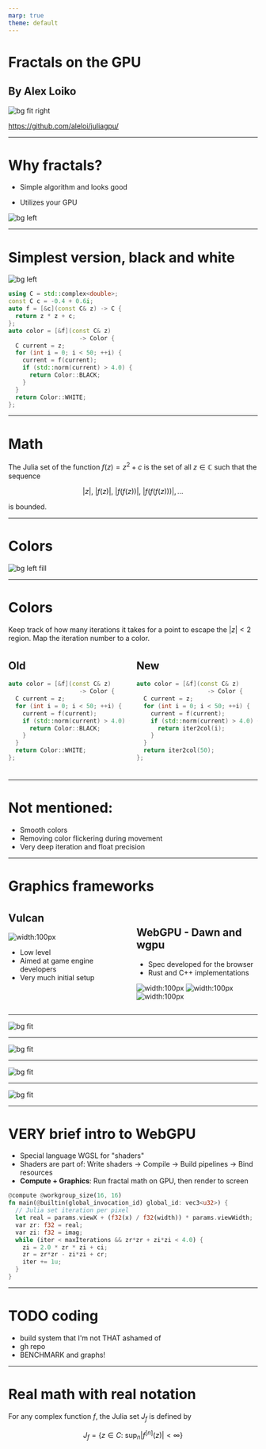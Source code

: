 ```yaml
---
marp: true
theme: default
---
```



<style>
div.twocols {
  margin-top: 35px;
  column-count: 2;
}
div.twocols p:first-child,
div.twocols h1:first-child,
div.twocols h2:first-child,
div.twocols ul:first-child,
div.twocols ul li:first-child,
div.twocols ul li p:first-child {
  margin-top: 0 !important;
}
div.twocols p.break {
  break-before: column;
  margin-top: 0;
}
</style>

# Fractals on the GPU
## By Alex Loiko


![bg fit right](qrcode.png)

https://github.com/aleloi/juliagpu/

<!---
rendering fractals on a graphics accelerator.

math - re-implement

graphics coding - I tried a few low-level graphics programming frameworks.
-->


---

# Why fractals?
<!-- WHY?: could have been many other things that how to interact with the GPU-->
* Simple algorithm and looks good 
<!--  tradeoff between complex rendering alg and nice result. With relatively little effort you make a computer do something you couldn't do before and are still in control!-->
* Utilizes your GPU 
<!--(in an interesting and non-trivial way - both GPGPU compute and rendering)-->

![bg left](fractal.png)


---
# Simplest version, black and white

![bg left](threshold.png)


<!--
The code to generate the image in the last slide is very simple:

you first pick a complex number c, and you'll get different images for different values of c. 
If you change it smoothly, you get an animated fractal

Then for each pixel you run a loop. First convert the pixel to a complex coordinate (it's not shown, but it's the input to `in_set` below).


Then you make a function f that dose z goes to z^2 + c - see it captures c by reference.

Then in the loop that you do per-pixel, you iteratively apply f to the complex coordinate until it gets large.



-->


```cpp
using C = std::complex<double>;
const C c = -0.4 + 0.6i;
auto f = [&c](const C& z) -> C {
  return z * z + c; 
};
auto color = [&f](const C& z)
                    -> Color {
  C current = z;
  for (int i = 0; i < 50; ++i) {
    current = f(current);
    if (std::norm(current) > 4.0) {
      return Color::BLACK;
    }
  }
  return Color::WHITE;
};
```


---

# Math

<!--

Note there are  discrepencies - the code above iterated until a point had larger norm than 4, this definition says you have to go all the way to infinity and 
check whether the sequence grows to infinity.

-->
The Julia set of the function $f(z) = z^2 + c$ is the set of all $z\in\mathbb{C}$ such that the sequence

$$|z|,\ |f(z)|,\ |f(f(z))|,\ |f(f(f(z)))|,\ldots$$

is bounded.

---
# Colors
![bg left fill](fractal2.png)


---
# Colors

Keep track of how many iterations it takes for a point to escape the $|z|<2$ region. Map the iteration number to a color.

<div class="twocols">



## Old

```cpp
auto color = [&f](const C& z)
                    -> Color {
  C current = z;
  for (int i = 0; i < 50; ++i) {
    current = f(current);
    if (std::norm(current) > 4.0) {
      return Color::BLACK;
    }
  }
  return Color::WHITE;
};
```

## New

```cpp
auto color = [&f](const C& z)
                    -> Color {
  C current = z;
  for (int i = 0; i < 50; ++i) {
    current = f(current);
    if (std::norm(current) > 4.0) {
      return iter2col(i);
    }
  }
  return iter2col(50);
};
```
</div>

---

# Not mentioned:
* Smooth colors
* Removing color flickering during movement
* Very deep iteration and float precision

---


# Graphics frameworks

<div class="twocols">

## Vulcan
![width:100px](https://www.khronos.org/assets/images/api_logos/vulkan.svg)

- Low level
- Aimed at game engine developers
- Very much initial setup

<p class="break"> </p>

<!-- Built for js in browser, but there is a spec and a C header autogenerated from the spec.
Two implementations 
-->
## WebGPU - Dawn and wgpu
- Spec developed for the browser
- Rust and C++ implementations

![width:100px](https://raw.githubusercontent.com/google/dawn/refs/heads/main/docs/imgs/dawn_logo.svg)
![width:100px](https://raw.githubusercontent.com/gfx-rs/wgpu/refs/heads/trunk/logo.png)
![width:100px](https://www.w3.org/2023/02/webgpu-logos/webgpu.svg)


</div>

---

![bg fit](vulcan1.png)

---

![bg fit](vulcan2.png)

---

![bg fit](vulcan3.png)

---

![bg fit ](vulcan4.png)

---

# VERY brief intro to WebGPU

* Special language WGSL for "shaders"
* Shaders are part of: Write shaders → Compile → Build pipelines → Bind resources
* **Compute + Graphics**: Run fractal math on GPU, then render to screen

```rust
@compute @workgroup_size(16, 16)
fn main(@builtin(global_invocation_id) global_id: vec3<u32>) {
  // Julia set iteration per pixel
  let real = params.viewX + (f32(x) / f32(width)) * params.viewWidth;
  var zr: f32 = real;
  var zi: f32 = imag;
  while (iter < maxIterations && zr*zr + zi*zi < 4.0) {
    zi = 2.0 * zr * zi + ci;
    zr = zr*zr - zi*zi + cr;
    iter += 1u;
  }
}
```

---

<!---
Not a slide, remove (and fix this)!
-->

# TODO coding
- build system that I'm not THAT ashamed of
- gh repo
- BENCHMARK and graphs!

---

# Real math with real notation

For any complex function $f$, the Julia set $J_f$ is defined by

$$J_f = \left\{ z\in C : \ \sup_{n} |f^{[n]}(z)|<\infty \right\}$$